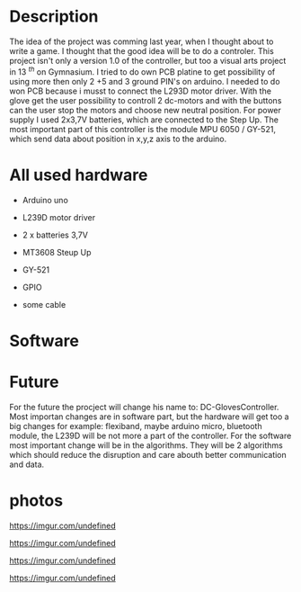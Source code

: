 Description
===========

The idea of the project was comming last year, when I thought about to
write a game. I thought that the good idea will be to do a controler.
This project isn't only a version 1.0 of the controller, but too a
visual arts project in 13 $_{}^{th}$ on Gymnasium. I tried to do own PCB
platine to get possibility of using more then only 2 +5 and 3 ground
PIN's on arduino. I needed to do won PCB because i musst to connect the
L293D motor driver. With the glove get the user possibility to controll
2 dc-motors and with the buttons can the user stop the motors and choose
new neutral position. For power supply I used 2x3,7V batteries, which
are connected to the Step Up. The most important part of this controller
is the module MPU 6050 / GY-521, which send data about position in x,y,z
axis to the arduino.

All used hardware
=================

-   Arduino uno

-   L239D motor driver

-   2 x batteries 3,7V

-   MT3608 Steup Up

-   GY-521

-   GPIO

-   some cable

Software
========

Future
======

For the future the procject will change his name to:
DC-GlovesController. Most importan changes are in software part, but the
hardware will get too a big changes for example: flexiband, maybe
arduino micro, bluetooth module, the L239D will be not more a part of
the controller. For the software most important change will be in the
algorithms. They will be 2 algorithms which should reduce the disruption
and care abouth better communication and data.

photos
======

https://imgur.com/undefined

https://imgur.com/undefined

https://imgur.com/undefined

https://imgur.com/undefined
